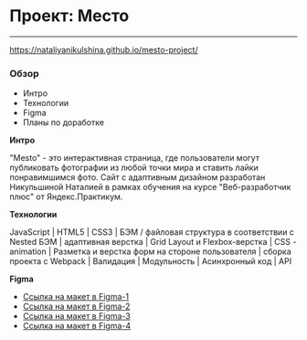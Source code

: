 # Проект: Место
------
https://nataliyanikulshina.github.io/mesto-project/

### Обзор
* Интро
* Технологии
* Figma
* Планы по доработке

**Интро**

"Mesto" - это интерактивная страница, где пользователи могут публиковать фотографии из любой точки мира и ставить лайки понравимшимся фото. Сайт с адаптивным дизайном разработан Никульшиной Наталией в рамках обучения на курсе "Веб-разработчик плюс" от Яндекс.Практикум.

**Технологии**

JavaScript | HTML5 | CSS3 | БЭМ / файловая структура в соответствии с Nested БЭМ | адаптивная верстка | Grid Layout и Flexbox-верстка | CSS - animation | Разметка и верстка форм на стороне пользователя | сборка проекта с Webpack | Валидация | Модульность | Асинхронный код | API

**Figma**

* [Ссылка на макет в Figma-1](https://www.figma.com/file/2cn9N9jSkmxD84oJik7xL7/JavaScript.-Sprint-4?node-id=0%3A1)
* [Ссылка на макет в Figma-2](https://www.figma.com/file/bjyvbKKJN2naO0ucURl2Z0/JavaScript.-Sprint-5?node-id=0%3A1)
* [Ссылка на макет в Figma-3](https://www.figma.com/file/kRVLKwYG3d1HGLvh7JFWRT/JavaScript.-Sprint-6?node-id=0%3A1)
* [Ссылка на макет в Figma-4](https://www.figma.com/file/PSdQFRHoxXJFs2FH8IXViF/JavaScript.-Sprint-9)





